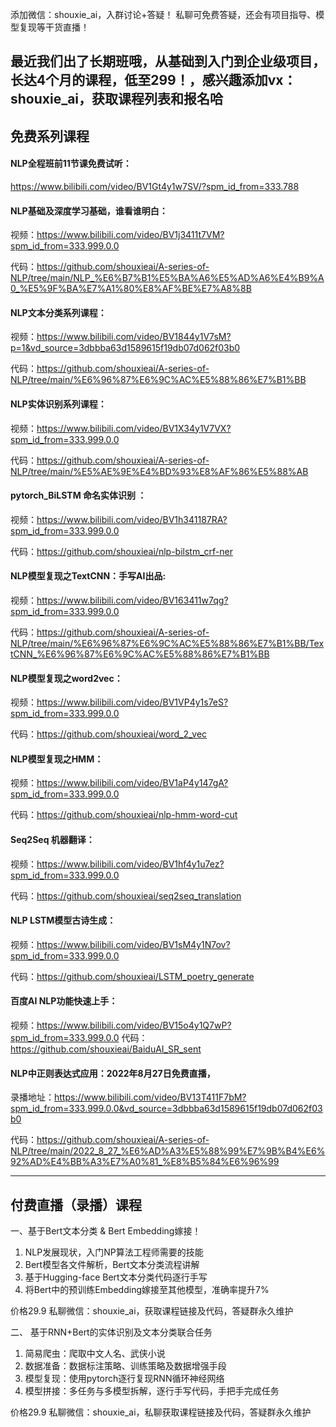 添加微信：shouxie_ai，入群讨论+答疑！
私聊可免费答疑，还会有项目指导、模型复现等干货直播！

## 最近我们出了长期班哦，从基础到入门到企业级项目，长达4个月的课程，低至299！，感兴趣添加vx：shouxie_ai，获取课程列表和报名哈


## 免费系列课程

#### NLP全程班前11节课免费试听：
https://www.bilibili.com/video/BV1Gt4y1w7SV/?spm_id_from=333.788

#### NLP基础及深度学习基础，谁看谁明白：
视频：https://www.bilibili.com/video/BV1j3411t7VM?spm_id_from=333.999.0.0

代码：https://github.com/shouxieai/A-series-of-NLP/tree/main/NLP_%E6%B7%B1%E5%BA%A6%E5%AD%A6%E4%B9%A0_%E5%9F%BA%E7%A1%80%E8%AF%BE%E7%A8%8B

#### NLP文本分类系列课程：
视频：https://www.bilibili.com/video/BV1844y1V7sM?p=1&vd_source=3dbbba63d1589615f19db07d062f03b0

代码：https://github.com/shouxieai/A-series-of-NLP/tree/main/%E6%96%87%E6%9C%AC%E5%88%86%E7%B1%BB


#### NLP实体识别系列课程：
视频：https://www.bilibili.com/video/BV1X34y1V7VX?spm_id_from=333.999.0.0

代码：https://github.com/shouxieai/A-series-of-NLP/tree/main/%E5%AE%9E%E4%BD%93%E8%AF%86%E5%88%AB


#### pytorch_BiLSTM 命名实体识别 ：
视频：https://www.bilibili.com/video/BV1h341187RA?spm_id_from=333.999.0.0

代码：https://github.com/shouxieai/nlp-bilstm_crf-ner


#### NLP模型复现之TextCNN：手写AI出品: 
视频：https://www.bilibili.com/video/BV163411w7qg?spm_id_from=333.999.0.0

代码：https://github.com/shouxieai/A-series-of-NLP/tree/main/%E6%96%87%E6%9C%AC%E5%88%86%E7%B1%BB/TextCNN_%E6%96%87%E6%9C%AC%E5%88%86%E7%B1%BB


#### NLP模型复现之word2vec：
视频：https://www.bilibili.com/video/BV1VP4y1s7eS?spm_id_from=333.999.0.0

代码：https://github.com/shouxieai/word_2_vec


#### NLP模型复现之HMM：
视频：https://www.bilibili.com/video/BV1aP4y147gA?spm_id_from=333.999.0.0

代码：https://github.com/shouxieai/nlp-hmm-word-cut


#### Seq2Seq 机器翻译：
视频：https://www.bilibili.com/video/BV1hf4y1u7ez?spm_id_from=333.999.0.0

代码：https://github.com/shouxieai/seq2seq_translation


#### NLP LSTM模型古诗生成：
视频：https://www.bilibili.com/video/BV1sM4y1N7ov?spm_id_from=333.999.0.0

代码：https://github.com/shouxieai/LSTM_poetry_generate


#### 百度AI NLP功能快速上手：
视频：https://www.bilibili.com/video/BV15o4y1Q7wP?spm_id_from=333.999.0.0
代码：https://github.com/shouxieai/BaiduAI_SR_sent


#### NLP中正则表达式应用：2022年8月27日免费直播，
录播地址：https://www.bilibili.com/video/BV13T411F7bM?spm_id_from=333.999.0.0&vd_source=3dbbba63d1589615f19db07d062f03b0

代码：https://github.com/shouxieai/A-series-of-NLP/tree/main/2022_8_27_%E6%AD%A3%E5%88%99%E7%9B%B4%E6%92%AD%E4%BB%A3%E7%A0%81_%E8%B5%84%E6%96%99


------------------------------------
## 付费直播（录播）课程
一、基于Bert文本分类 & Bert Embedding嫁接！
1. NLP发展现状，入门NP算法工程师需要的技能
2. Bert模型各文件解析，Bert文本分类流程讲解
3. 基于Hugging-face Bert文本分类代码逐行手写
4. 将Bert中的预训练Embedding嫁接至其他模型，准确率提升7%

价格29.9  私聊微信：shouxie_ai，获取课程链接及代码，答疑群永久维护

 
 
二、 基于RNN+Bert的实体识别及文本分类联合任务
1. 简易爬虫：爬取中文人名、武侠小说
2. 数据准备：数据标注策略、训练策略及数据增强手段
2. 模型复现：使用pytorch逐行复现RNN循环神经网络
3. 模型拼接：多任务与多模型拆解，逐行手写代码，手把手完成任务

价格29.9  私聊微信：shouxie_ai，私聊获取课程链接及代码，答疑群永久维护

 
 

